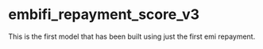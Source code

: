 # embifi_repayment_score_v3

This is the first model that has been built using just the first emi repayment.

